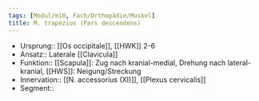 ```yaml
---
tags: [Modul/m10, Fach/Orthopädie/Muskel]
title: M. trapezius (Pars descendens)
---
```

- Ursprung:: [[Os occipitale]], [[HWK]] 2-6
- Ansatz:: Laterale [[Clavicula]]
- Funktion:: [[Scapula]]: Zug nach kranial-medial, Drehung nach lateral-kranial, [[HWS]]: Neigung/Streckung
- Innervation:: [[N. accessorius (XI)]], [[Plexus cervicalis]]
- Segment:: 